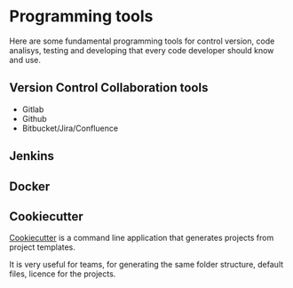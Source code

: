 # Programming tools

Here are some fundamental programming tools for control version, code analisys, testing and developing that every code developer should know and use.

## Version Control Collaboration tools
- Gitlab
- Github
- Bitbucket/Jira/Confluence

## Jenkins

## Docker

## Cookiecutter

[Cookiecutter](https://github.com/audreyr/cookiecutter) is a command line application that generates projects from project templates. 

It is very useful for teams, for generating the same folder structure, default files, licence for the projects.
